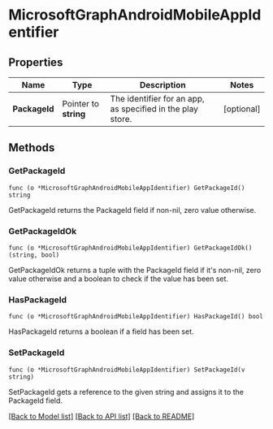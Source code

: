 # MicrosoftGraphAndroidMobileAppIdentifier

## Properties

Name | Type | Description | Notes
------------ | ------------- | ------------- | -------------
**PackageId** | Pointer to **string** | The identifier for an app, as specified in the play store. | [optional] 

## Methods

### GetPackageId

`func (o *MicrosoftGraphAndroidMobileAppIdentifier) GetPackageId() string`

GetPackageId returns the PackageId field if non-nil, zero value otherwise.

### GetPackageIdOk

`func (o *MicrosoftGraphAndroidMobileAppIdentifier) GetPackageIdOk() (string, bool)`

GetPackageIdOk returns a tuple with the PackageId field if it's non-nil, zero value otherwise
and a boolean to check if the value has been set.

### HasPackageId

`func (o *MicrosoftGraphAndroidMobileAppIdentifier) HasPackageId() bool`

HasPackageId returns a boolean if a field has been set.

### SetPackageId

`func (o *MicrosoftGraphAndroidMobileAppIdentifier) SetPackageId(v string)`

SetPackageId gets a reference to the given string and assigns it to the PackageId field.


[[Back to Model list]](../README.md#documentation-for-models) [[Back to API list]](../README.md#documentation-for-api-endpoints) [[Back to README]](../README.md)


